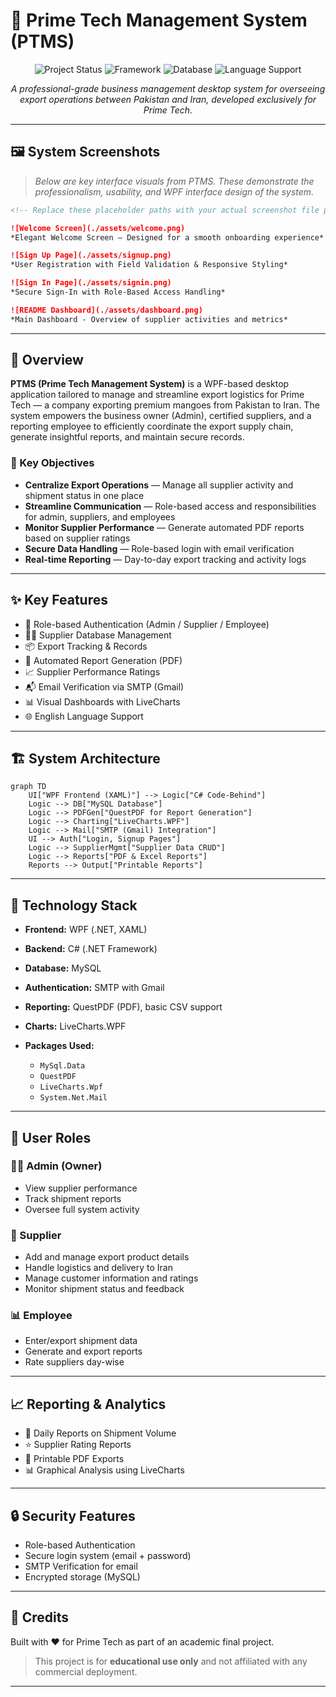 # 🏢 Prime Tech Management System (PTMS)

<div align="center">

![Project Status](https://img.shields.io/badge/Status-Production%20Ready-brightgreen?style=for-the-badge)
![Framework](https://img.shields.io/badge/.NET-WPF-512BD4?style=for-the-badge\&logo=dotnet)
![Database](https://img.shields.io/badge/Database-MySQL-4479A1?style=for-the-badge\&logo=mysql)
![Language Support](https://img.shields.io/badge/Languages-English-FF6B6B?style=for-the-badge)

*A professional-grade business management desktop system for overseeing export operations between Pakistan and Iran, developed exclusively for Prime Tech.*

</div>

---

## 🖼️ System Screenshots

> *Below are key interface visuals from PTMS. These demonstrate the professionalism, usability, and WPF interface design of the system.*

```md
<!-- Replace these placeholder paths with your actual screenshot file paths -->

![Welcome Screen](./assets/welcome.png)
*Elegant Welcome Screen — Designed for a smooth onboarding experience*

![Sign Up Page](./assets/signup.png)
*User Registration with Field Validation & Responsive Styling*

![Sign In Page](./assets/signin.png)
*Secure Sign-In with Role-Based Access Handling*

![README Dashboard](./assets/dashboard.png)
*Main Dashboard - Overview of supplier activities and metrics*
```

---

## 🎯 Overview

**PTMS (Prime Tech Management System)** is a WPF-based desktop application tailored to manage and streamline export logistics for Prime Tech — a company exporting premium mangoes from Pakistan to Iran. The system empowers the business owner (Admin), certified suppliers, and a reporting employee to efficiently coordinate the export supply chain, generate insightful reports, and maintain secure records.

### 🚀 Key Objectives

* **Centralize Export Operations** — Manage all supplier activity and shipment status in one place
* **Streamline Communication** — Role-based access and responsibilities for admin, suppliers, and employees
* **Monitor Supplier Performance** — Generate automated PDF reports based on supplier ratings
* **Secure Data Handling** — Role-based login with email verification
* **Real-time Reporting** — Day-to-day export tracking and activity logs

---

## ✨ Key Features

* 🔐 Role-based Authentication (Admin / Supplier / Employee)
* 🧑‍💼 Supplier Database Management
* 📦 Export Tracking & Records
* 📝 Automated Report Generation (PDF)
* 📈 Supplier Performance Ratings
* 📬 Email Verification via SMTP (Gmail)
* 📊 Visual Dashboards with LiveCharts
* 🌐 English Language Support

---

## 🏗️ System Architecture

```mermaid
graph TD
    UI["WPF Frontend (XAML)"] --> Logic["C# Code-Behind"]
    Logic --> DB["MySQL Database"]
    Logic --> PDFGen["QuestPDF for Report Generation"]
    Logic --> Charting["LiveCharts.WPF"]
    Logic --> Mail["SMTP (Gmail) Integration"]
    UI --> Auth["Login, Signup Pages"]
    Logic --> SupplierMgmt["Supplier Data CRUD"]
    Logic --> Reports["PDF & Excel Reports"]
    Reports --> Output["Printable Reports"]
```

---

## 🔧 Technology Stack

* **Frontend:** WPF (.NET, XAML)
* **Backend:** C# (.NET Framework)
* **Database:** MySQL
* **Authentication:** SMTP with Gmail
* **Reporting:** QuestPDF (PDF), basic CSV support
* **Charts:** LiveCharts.WPF
* **Packages Used:**

  * `MySql.Data`
  * `QuestPDF`
  * `LiveCharts.Wpf`
  * `System.Net.Mail`

---

## 👥 User Roles

### 🧑‍💼 Admin (Owner)

* View supplier performance
* Track shipment reports
* Oversee full system activity

### 🚛 Supplier

* Add and manage export product details
* Handle logistics and delivery to Iran
* Manage customer information and ratings
* Monitor shipment status and feedback

### 📊 Employee

* Enter/export shipment data
* Generate and export reports
* Rate suppliers day-wise

---

## 📈 Reporting & Analytics

* 📄 Daily Reports on Shipment Volume
* ⭐ Supplier Rating Reports
* 🧾 Printable PDF Exports
* 📊 Graphical Analysis using LiveCharts

---

## 🔒 Security Features

* Role-based Authentication
* Secure login system (email + password)
* SMTP Verification for email
* Encrypted storage (MySQL)

---


## 📌 Credits

Built with ❤️ for Prime Tech as part of an academic final project.

> This project is for **educational use only** and not affiliated with any commercial deployment.

---



</div>
